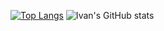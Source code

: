 [![Top Langs](https://github-readme-stats.vercel.app/api/top-langs/?username=IFalimendikov&layout=compact&theme=tokyonight&card_width=350)](https://github.com/IFalimendikov/github-readme-stats)
![Ivan's GitHub stats](https://github-readme-stats.vercel.app/api?username=IFalimendikov&theme=tokyonight&show_icons=true&hide=contribs&card_width=300&include_all_commits)
